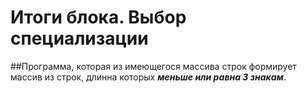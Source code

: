 # Итоги блока. Выбор специализации

##Программа, которая из имеющегося массива строк формирует массив из строк, длинна которых ***меньше или равна 3 знакам***.
